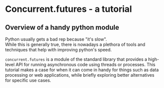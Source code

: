 Concurrent.futures - a tutorial
================================
Overview of a handy python module
----------------------------------

Python usually gets a bad rep because "it's slow".  
While this is generally true, there is nowadays a plethora
of tools and techniques that help with improving
python's speed.

`concurrent.futures` is a module of the standard
library that provides a high-level API for running
asynchronous code using threads or processes.
This tutorial makes a case for when it can come
in handy for things such as data processing or
web applications, while briefly
exploring better alternatives for specific use cases.
